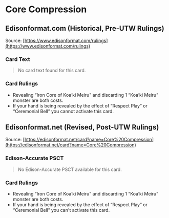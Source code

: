 # Core Compression

## Edisonformat.com (Historical, Pre-UTW Rulings)

Source: [https://www.edisonformat.com/rulings](https://www.edisonformat.com/rulings)

### Card Text

> No card text found for this card.

### Card Rulings

*   Revealing “Iron Core of Koa’ki Meiru” and discarding 1 “Koa’ki Meiru” monster are both costs.
*   If your hand is being revealed by the effect of “Respect Play” or “Ceremonial Bell” you cannot activate this card.

## Edisonformat.net (Revised, Post-UTW Rulings)

Source: [https://edisonformat.net/card?name=Core%20Compression](https://edisonformat.net/card?name=Core%20Compression)

### Edison-Accurate PSCT

> No Edison-Accurate PSCT available for this card.

### Card Rulings

*   Revealing “Iron Core of Koa’ki Meiru” and discarding 1 “Koa’ki Meiru” monster are both costs.
*   If your hand is being revealed by the effect of “Respect Play” or “Ceremonial Bell” you can't activate this card.
            